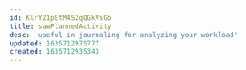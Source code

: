 ```yaml
---
id: KlrYZ1pEtM4S2qQGkVsGb
title: sawPlannedActivity
desc: 'useful in journaling for analyzing your workload'
updated: 1635712975777
created: 1635712935343
---
```


